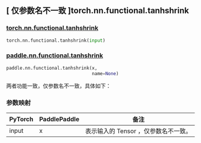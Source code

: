 ## [ 仅参数名不一致 ]torch.nn.functional.tanhshrink

### [torch.nn.functional.tanhshrink](https://pytorch.org/docs/stable/generated/torch.nn.functional.tanhshrink.html?highlight=tanhshri#torch.nn.functional.tanhshrink)

```python
torch.nn.functional.tanhshrink(input)
```

### [paddle.nn.functional.tanhshrink](https://www.paddlepaddle.org.cn/documentation/docs/zh/develop/api/paddle/nn/functional/tanhshrink_cn.html)

```python
paddle.nn.functional.tanhshrink(x,
                                name=None)
```

两者功能一致，仅参数名不一致，具体如下：
### 参数映射
| PyTorch       | PaddlePaddle | 备注                                                   |
| ------------- | ------------ | ------------------------------------------------------ |
| input           | x           | 表示输入的 Tensor ，仅参数名不一致。               |
